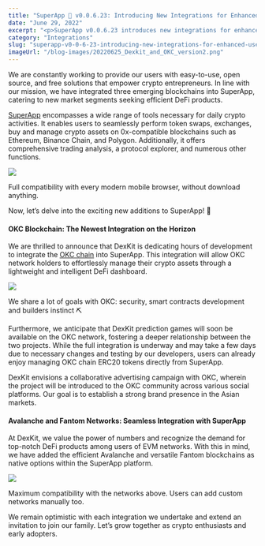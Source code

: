 ```yaml
---
title: "SuperApp 📱 v0.0.6.23: Introducing New Integrations for Enhanced User Experience"
date: "June 29, 2022"
excerpt: "<p>SuperApp v0.0.6.23 introduces new integrations for enhanced user experience. Discover the latest additions to DexKit&#8217;s powerful tool and explore the seamless integration of OKC, Avalanche, and Fantom blockchains. Join us as we empower crypto entrepreneurs and grow together in the world of decentralized finance.</p> "
category: "Integrations"
slug: "superapp-v0-0-6-23-introducing-new-integrations-for-enhanced-user-experience"
imageUrl: "/blog-images/20220625_Dexkit_and_OKC_version2.png"
---
```


We are constantly working to provide our users with easy-to-use, open source, and free solutions that empower crypto entrepreneurs. In line with our mission, we have integrated three emerging blockchains into SuperApp, catering to new market segments seeking efficient DeFi products.

[SuperApp](https://app.dexkit.com/) encompasses a wide range of tools necessary for daily crypto activities. It enables users to seamlessly perform token swaps, exchanges, buy and manage crypto assets on 0x-compatible blockchains such as Ethereum, Binance Chain, and Polygon. Additionally, it offers comprehensive trading analysis, a protocol explorer, and numerous other functions.

![](https://dexkit.com/wp-content/uploads/Screenshot_20220629-022019_Crypto-Browser-922x2048.png)

Full compatibility with every modern mobile browser, without download anything.

Now, let’s delve into the exciting new additions to SuperApp! 🌝

#### OKC Blockchain: The Newest Integration on the Horizon

We are thrilled to announce that DexKit is dedicating hours of development to integrate the [OKC chain](https://www.okx.com/okc) into SuperApp. This integration will allow OKC network holders to effortlessly manage their crypto assets through a lightweight and intelligent DeFi dashboard.

![](https://dexkit.com/wp-content/uploads/Screenshot_20220629-015047_Brave-600x593.png)

We share a lot of goals with OKC: security, smart contracts development and builders instinct ⛏️

Furthermore, we anticipate that DexKit prediction games will soon be available on the OKC network, fostering a deeper relationship between the two projects. While the full integration is underway and may take a few days due to necessary changes and testing by our developers, users can already enjoy managing OKC chain ERC20 tokens directly from SuperApp.

DexKit envisions a collaborative advertising campaign with OKC, wherein the project will be introduced to the OKC community across various social platforms. Our goal is to establish a strong brand presence in the Asian markets.

#### Avalanche and Fantom Networks: Seamless Integration with SuperApp

At DexKit, we value the power of numbers and recognize the demand for top-notch DeFi products among users of EVM networks. With this in mind, we have added the efficient Avalanche and versatile Fantom blockchains as native options within the SuperApp platform.

![](https://dexkit.com/wp-content/uploads/image-1.png)

Maximum compatibility with the networks above. Users can add custom networks manually too.

We remain optimistic with each integration we undertake and extend an invitation to join our family. Let’s grow together as crypto enthusiasts and early adopters.